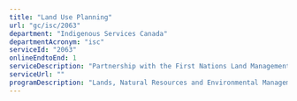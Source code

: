 ```yaml
---
title: "Land Use Planning"
url: "gc/isc/2063"
department: "Indigenous Services Canada"
departmentAcronym: "isc"
serviceId: "2063"
onlineEndtoEnd: 1
serviceDescription: "Partnership with the First Nations Land Management Resource Centre and National Aboriginal Land Managers Association for land use planning."
serviceUrl: ""
programDescription: "Lands, Natural Resources and Environmental Management"
---
```

